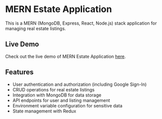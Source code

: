 # MERN Estate Application

This is a MERN (MongoDB, Express, React, Node.js) stack application for managing real estate listings.

## Live Demo

Check out the live demo of MERN Estate Application [here](https://mern-estate-r23v.onrender.com/).

## Features

- User authentication and authorization (including Google Sign-In)
- CRUD operations for real estate listings
- Integration with MongoDB for data storage
- API endpoints for user and listing management
- Environment variable configuration for sensitive data
- State management with Redux
